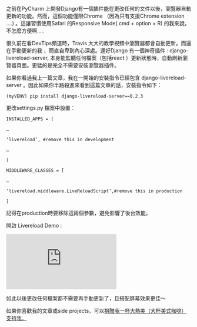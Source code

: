 之前在PyCharm 上開發Django有一個插件能在更改任何的文件以後，瀏覽器自動更新的功能。然而，這個功能僅限Chrome （因為只有支援Chrome extension ….) 。這讓習慣使用Safari 的Responsive Mode( cmd + option + R) 的我來說，不怎麼方便啊…..

很久前在看DevTips頻道時，Travis 大大的教學視頻中瀏覽器都會自動更新。而還在手動更新的我 ，簡直自卑到內心深處。還好Django 有一個神奇插件 : django-livereload-server, 本身能監聽任何檔案（包括react ）更新狀態時，自動刷新瀏覽器頁面。更猛的是完全不需要安裝瀏覽器插件。

如果你看過我上一篇文章，我在一開始的安裝指令已經包含 django-livereload-server 。因此如果你半路殺進來看到這篇文章的話，安裝指令如下：

    (myVENV) pip install django-livereload-server==0.2.3

更改settings.py 檔案中設置：

    INSTALLED_APPS = (

    …

    ‘livereload’, #remove this in development

    …

    )

    MIDDLEWARE_CLASSES = [

    …

    ‘livereload.middleware.LiveReloadScript’,#remove this in production

    ]

記得在production時要移除這兩個參數，避免影響了後台效能。

開啟 Livereload Demo :

<iframe src="https://medium.com/media/9fd813ce65eeea6dca6aea95fed28d49" frameborder=0></iframe>

如此以後更改任何檔案都不需要再手動更新了，且搭配屏幕效果更佳～

如果你喜歡我的文章或side projects，可以[捐贈我一杯大熱美（大杯美式咖啡）支持我。](https://www.buymeacoffee.com/theblackcat102)